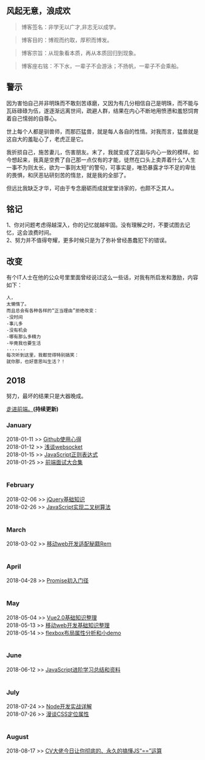 ## 风起无意，浪成欢

> 博客签名：非学无以广才,非志无以成学。

> 博客目的：博观而约取，厚积而博发。

> 博客宗旨：从现象看本质，再从本质回归到现象。

> 博客座右铭：不下水，一辈子不会游泳；不扬帆，一辈子不会乘船。

## 警示
因为害怕自己并非明珠而不敢刻苦琢磨，又因为有几分相信自己是明珠，而不能与瓦砾碌碌为伍，遂逐渐远离世间，疏避人群，结果在内心不断地用愤懑和羞怒饲育着自己懦弱的自尊心。

世上每个人都是驯兽师，而那匹猛兽，就是每人各自的性情。对我而言，猛兽就是这自大的羞耻心了，老虎正是它。

我折损自己，施苦妻儿，伤害朋友。末了，我就变成了这副与内心一致的模样。如今想起来，我真是空费了自己那一点仅有的才能，徒然在口头上卖弄着什么“人生一事不为则太长，欲为一事则太短”的警句，可事实是，唯恐暴露才华不足的卑怯的畏惧，和厌恶钻研刻苦的惰怠，就是我的全部了。

但远比我缺乏才华，可由于专念磨砺而成就堂堂诗家的，也颇不乏其人。

## 铭记
1、你对问题考虑得越深入，你的记忆就越牢固。没有理解之时，不要试图去记忆，这会浪费时间。<br>
2、努力并不值得夸耀，更多时候只是为了弥补曾经愚蠢犯下的错误。

## 改变
有个IT人士在他的公众号里里面曾经说过这么一些话，对我有所启发和激励，内容如下：
```
人，
太懒惰了。
而且总会有各种各样的“正当理由”拒绝改变：
-没时间
-事儿多
-没有机会
-哪有那么多精力
-毕竟我也要生活
.......
每次听到这里，我都觉得特别搞笑：
就你那，也好意思叫生活？！
```


## 2018
努力，最坏的结果只是大器晚成。<br>

[走进前端。](https://github.com/CruxF/Blog/issues)**(持续更新)** <br>

### January
2018-01-11 >> [Github使用心得](https://github.com/CruxF/Blog/issues/1)<br>
2018-01-12 >> [浅谈websocket](https://github.com/CruxF/Blog/issues/2)<br>
2018-01-15 >> [JavaScript正则表达式](https://github.com/CruxF/Blog/issues/3)<br>
2018-01-25 >> [前端面试大合集](https://github.com/CruxF/Blog/issues/4)<br><br>


### February
2018-02-06 >> [jQuery基础知识](https://github.com/CruxF/IMOOC/issues/1)<br>
2018-02-26 >> [JavaScript实现二叉树算法](https://github.com/CruxF/IMOOC/issues/2)<br><br>


### March
2018-03-02 >> [移动web开发适配秘籍Rem](https://github.com/CruxF/IMOOC/issues/3)<br><br>


### April
2018-04-28 >> [Promise初入门径](https://github.com/CruxF/Blog/issues/7)<br><br>


### May
2018-05-04 >> [Vue2.0基础知识整理](https://github.com/CruxF/Vue-base/issues/1)<br>
2018-05-13 >> [移动web开发基础知识整理](https://github.com/CruxF/IMOOC/issues/4)<br>
2018-05-14 >> [flexbox布局属性分析和小demo](https://github.com/CruxF/Blog/issues/9)<br><br>


### June
2018-06-12 >> [JavaScript进阶学习总结和资料](https://github.com/CruxF/Blog/issues/10)<br><br>


### July
2018-07-24 >> [Node开发实战详解](https://github.com/CruxF/IMOOC/issues/5)<br>
2018-07-26 >> [漫谈CSS定位属性](https://github.com/CruxF/IMOOC/issues/6)<br><br>

### August
2018-08-17 >> [CV大佬今日让你彻底的、永久的搞懂JS“==”运算](https://github.com/CruxF/Blog/issues/11)
